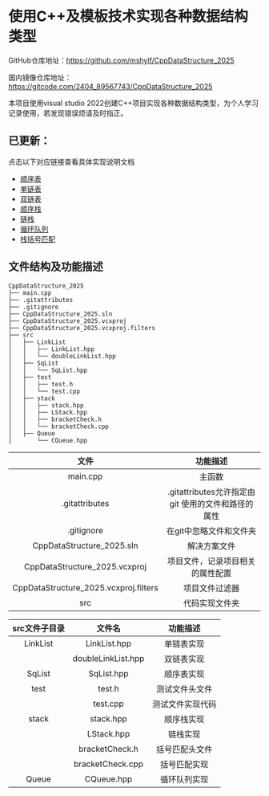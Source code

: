 ﻿# 使用C++及模板技术实现各种数据结构类型
GitHub仓库地址：https://github.com/mshylf/CppDataStructure_2025

国内镜像仓库地址：https://gitcode.com/2404_89567743/CppDataStructure_2025

本项目使用visual studio 2022创建C++项目实现各种数据结构类型，为个人学习记录使用，若发现错误烦请及时指正。

## 已更新：
点击以下对应链接查看具体实现说明文档
- [顺序表](https://blog.csdn.net/2404_89567743/article/details/145797077?fromshare=blogdetail&sharetype=blogdetail&sharerId=145797077&sharerefer=PC&sharesource=2404_89567743&sharefrom=from_link)
- [单链表](https://blog.csdn.net/2404_89567743/article/details/145796670?fromshare=blogdetail&sharetype=blogdetail&sharerId=145796670&sharerefer=PC&sharesource=2404_89567743&sharefrom=from_link)
- [双链表](https://blog.csdn.net/2404_89567743/article/details/145796901?fromshare=blogdetail&sharetype=blogdetail&sharerId=145796901&sharerefer=PC&sharesource=2404_89567743&sharefrom=from_link)
- [顺序栈](https://blog.csdn.net/2404_89567743/article/details/145797210?fromshare=blogdetail&sharetype=blogdetail&sharerId=145797210&sharerefer=PC&sharesource=2404_89567743&sharefrom=from_link)
- [链栈](https://blog.csdn.net/2404_89567743/article/details/145797150?fromshare=blogdetail&sharetype=blogdetail&sharerId=145797150&sharerefer=PC&sharesource=2404_89567743&sharefrom=from_link)
- [循环队列](https://blog.csdn.net/2404_89567743/article/details/145797356?fromshare=blogdetail&sharetype=blogdetail&sharerId=145797356&sharerefer=PC&sharesource=2404_89567743&sharefrom=from_link)
- [栈括号匹配](https://blog.csdn.net/2404_89567743/article/details/145892088?fromshare=blogdetail&sharetype=blogdetail&sharerId=145892088&sharerefer=PC&sharesource=2404_89567743&sharefrom=from_link)


## 文件结构及功能描述

```plaintext
CppDataStructure_2025
├── main.cpp
├── .gitattributes
├── .gitignore
├── CppDataStructure_2025.sln
├── CppDataStructure_2025.vcxproj
├── CppDataStructure_2025.vcxproj.filters
├── src
│   ├── LinkList
│   │   ├── LinkList.hpp
│   │   └── doubleLinkList.hpp
│   ├── SqList
│   │   └── SqList.hpp
│   ├── test
│   │   ├── test.h
│   │   └── test.cpp
│   ├── stack
│   │   ├── stack.hpp
│   │   ├── LStack.hpp
│   │   ├── bracketCheck.h
│   │   └── bracketCheck.cpp
│   ├── Queue
│       └── CQueue.hpp
```

| 文件 | 功能描述 |
|:-:|:-:|
| main.cpp | 主函数 |
| .gitattributes | .gitattributes允许指定由 git 使用的文件和路径的属性 |
| .gitignore | 在git中忽略文件和文件夹 |
| CppDataStructure_2025.sln | 解决方案文件 |
| CppDataStructure_2025.vcxproj | 项目文件，记录项目相关的属性配置 |
| CppDataStructure_2025.vcxproj.filters | 项目文件过滤器 |
|src|代码实现文件夹|

|src文件子目录|文件名|功能描述|
|:-:|:-:|:-:|
|LinkList|LinkList.hpp|单链表实现|
||doubleLinkList.hpp|双链表实现|
|SqList|SqList.hpp|顺序表实现|
|test|test.h|测试文件头文件|
||test.cpp|测试文件实现代码|
|stack|stack.hpp|顺序栈实现|
||LStack.hpp|链栈实现|
||bracketCheck.h|括号匹配头文件|
||bracketCheck.cpp|括号匹配实现|
|Queue|CQueue.hpp|循环队列实现|

